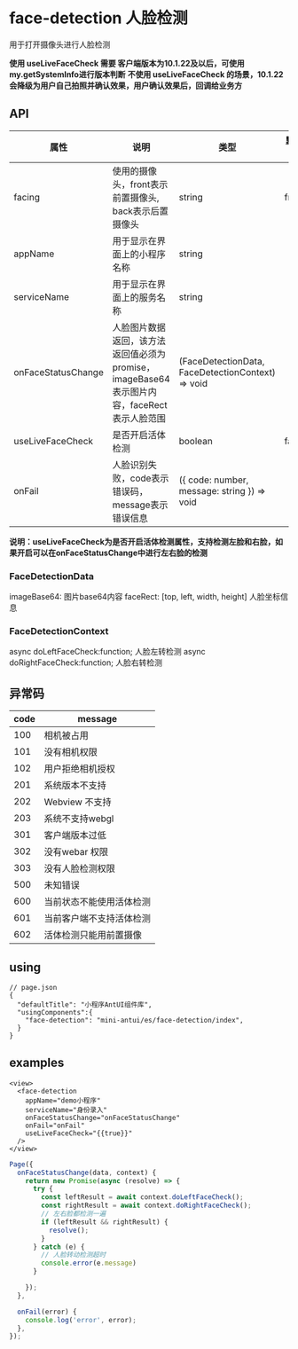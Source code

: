 # face-detection 人脸检测

用于打开摄像头进行人脸检测

**使用 useLiveFaceCheck 需要 客户端版本为10.1.22及以后，可使用my.getSystemInfo进行版本判断**
**不使用 useLiveFaceCheck 的场景，10.1.22 会降级为用户自己拍照并确认效果，用户确认效果后，回调给业务方**

## API

| 属性 | 说明 | 类型 | 默认值 | 必选 |
|----|----|----|----|----|
| facing | 使用的摄像头，front表示前置摄像头, back表示后置摄像头 | string | front | false |
| appName | 用于显示在界面上的小程序名称 | string |  | true |
| serviceName | 用于显示在界面上的服务名称 | string |  | true |
| onFaceStatusChange | 人脸图片数据返回，该方法返回值必须为promise，imageBase64表示图片内容，faceRect表示人脸范围 | (FaceDetectionData, FaceDetectionContext) => void | | false |
| useLiveFaceCheck | 是否开启活体检测 | boolean | false | false |
| onFail | 人脸识别失败，code表示错误码，message表示错误信息 | ({ code: number, message: string }) => void |  | false |

**说明：useLiveFaceCheck为是否开启活体检测属性，支持检测左脸和右脸，如果开启可以在onFaceStatusChange中进行左右脸的检测**
### FaceDetectionData
   imageBase64: 图片base64内容
   faceRect: [top, left, width, height] 人脸坐标信息
### FaceDetectionContext
   async doLeftFaceCheck:function; 人脸左转检测
   async doRightFaceCheck:function; 人脸右转检测

## 异常码

| code | message |
| ---- | ---- |
| 100  | 相机被占用 |
| 101  | 没有相机权限 |
| 102  | 用户拒绝相机授权 |
| 201  | 系统版本不支持 |
| 202  | Webview 不支持 |
| 203  | 系统不支持webgl |
| 301  | 客户端版本过低 |
| 302  | 没有webar 权限 |
| 303  | 没有人脸检测权限 |
| 500  | 未知错误 |
| 600  | 当前状态不能使用活体检测 |
| 601  | 当前客户端不支持活体检测 |
| 602  | 活体检测只能用前置摄像 |

## using

```
// page.json
{
  "defaultTitle": "小程序AntUI组件库",
  "usingComponents":{
    "face-detection": "mini-antui/es/face-detection/index",
  }
}
```


## examples

```axml
<view>
  <face-detection
    appName="demo小程序"
    serviceName="身份录入"
    onFaceStatusChange="onFaceStatusChange"
    onFail="onFail"
    useLiveFaceCheck="{{true}}"
  />
</view>
```

```javascript
Page({
  onFaceStatusChange(data, context) {
    return new Promise(async (resolve) => {
      try {
        const leftResult = await context.doLeftFaceCheck();
        const rightResult = await context.doRightFaceCheck();
        // 左右脸都检测一遍
        if (leftResult && rightResult) {
          resolve();
        }
      } catch (e) {
        // 人脸转动检测超时
        console.error(e.message)
      }

    });
  },

  onFail(error) {
    console.log('error', error);
  },
});
```
